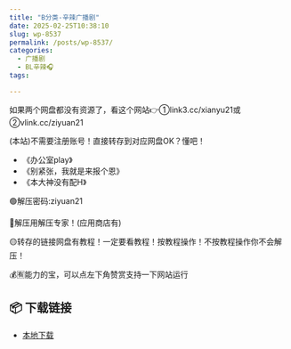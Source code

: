 ```yaml
---
title: "B分类-辛辣广播剧"
date: 2025-02-25T10:38:10
slug: wp-8537
permalink: /posts/wp-8537/
categories:
  - 广播剧
  - BL辛辣🎧
tags:

---
```


如果两个网盘都没有资源了，看这个网站👉①link3.cc/xianyu21或②vlink.cc/ziyuan21

(本站)不需要注册账号！直接转存到对应网盘OK？懂吧！

*   《办公室play》
*   《别紧张，我就是来报个恩》
*   《本大神没有配H》

🟢解压密码:ziyuan21

🔵解压用解压专家！(应用商店有)

🟡转存的链接网盘有教程！一定要看教程！按教程操作！不按教程操作你不会解压！

💰🈶能力的宝，可以点左下角赞赏支持一下网站运行

## 📦 下载链接
- [本地下载](https://blziyuan21.com/pay-download/8537?key=a4f6e450f8&down_id=0)

